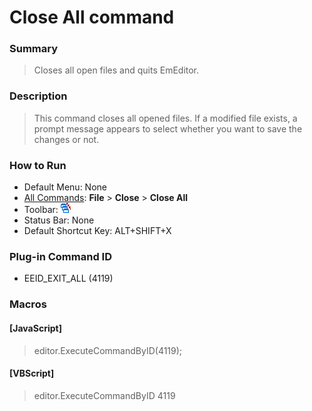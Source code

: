 # Close All command

### Summary

> Closes all open files and quits EmEditor.

### Description

> This command closes all opened files. If a modified file exists, a prompt
> message appears to select whether you want to save the changes or not.

### How to Run

- Default Menu: None
- [All Commands](../tools/all_commands): **File** \> **Close**
\> **Close All**
- Toolbar: ![](../../images/exitall.gif)
- Status Bar: None
- Default Shortcut Key: ALT+SHIFT+X

### Plug-in Command ID

- EEID\_EXIT\_ALL (4119)

### Macros

#### \[JavaScript\]

> editor.ExecuteCommandByID(4119);

#### \[VBScript\]

> editor.ExecuteCommandByID 4119
